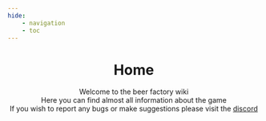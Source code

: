 ```yaml
---
hide:
    - navigation
    - toc
---
```


<center>

# Home
Welcome to the beer factory wiki
<br>
Here you can find almost all information about the game
<br>
If you wish to report any bugs or make suggestions please visit the [discord](https://dsc.gg/akel-studios)

</center>